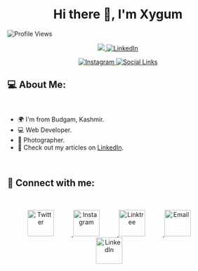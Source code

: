 <!-- <div align="center">
</div> -->

<h1 align="center">Hi there 👋, I'm Xygum</h1>

![Profile Views](https://komarev.com/ghpvc/?username=abbasxygum&color=brightgreen)

<p align="center">
            <a href="https://paytm.me/Jf-KpZI" target="_blank" class="button">
                <img src="https://img.shields.io/badge/Donate-Buy%20Me%20A%20Coffee-orange.svg?style=for-the-badge">
            </a>    
    <a href="https://www.linkedin.com/in/xygum-abbas-289a2623a/" class="button">
        <img src="https://img.shields.io/badge/LinkedIn-Connect-%230077B5?logo=linkedin&style=for-the-badge" alt="LinkedIn">
    </a>
</p>

<p align="center">
    </a>
    <a href="https://instagram.com/abbas.xygum/" class="button">
        <img src="https://img.shields.io/badge/Instagram-Follow-%23E4405F?logo=instagram&style=for-the-badge&logoColor=white" alt="Instagram">
    </a>
    <a href="https://linktr.ee/abbas.xygum" class="button">
        <img src="https://img.shields.io/badge/Social-Links-%230077B5?logo=linktree&style=for-the-badge&logoColor=white" alt="Social Links">
    </a>
</p>




<h2 align="left">💻 About Me:</h2>
<br>

- 🌍 I'm from Budgam, Kashmir.
- 💻 Web Developer.
- 📸 Photographer.
- 📝 Check out my articles on [LinkedIn](https://www.linkedin.com/in/xygum-abbas-289a2623a/).
<br>

<h2 align="left">🔗 Connect with me:</h2>
<br>

<p align="center">
  <a href="https://twitter.com/AbbasXygum">
    <img src="https://img.icons8.com/ios-filled/48/00acee/twitter.png" alt="Twitter" height="60" width="60" style="margin-right: 40px;">
  </a>
  <a href="https://www.instagram.com/abbas.xygum/">
    <img src="https://img.icons8.com/ios-filled/48/7D7C7C/instagram-new.png" alt="Instagram" height="60" width="60" style="margin-right: 40px;">
  </a>
  
  <a href="https://linktr.ee/abbas.xygum">
    <img src="https://img.icons8.com/7D7C7C/external-link.png" alt="Linktree" height="60" width="60" style="margin-right: 40px;">
  </a>
  
  <a href="mailto:xygumabbas@gmail.com">
    <img src="https://img.icons8.com/ios-filled/48/7D7C7C/gmail.png" alt="Email" height="60" width="60" style="margin-right: 40px;">
  </a>
  
  <a href="https://www.linkedin.com/in/xygum-abbas-289a2623a/">
    <img src="https://img.icons8.com/ios-filled/48/7D7C7C/linkedin.png" alt="LinkedIn" height="60" width="60" style="margin-right: 40px;">
  </a>
  
</p>

